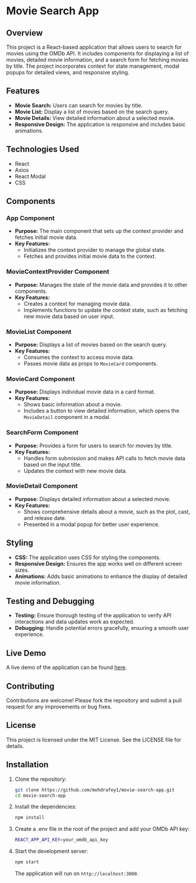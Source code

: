 # Movie Search App

## Overview

This project is a React-based application that allows users to search for movies using the OMDb API. It includes components for displaying a list of movies, detailed movie information, and a search form for fetching movies by title. The project incorporates context for state management, modal popups for detailed views, and responsive styling.

## Features

- **Movie Search:** Users can search for movies by title.
- **Movie List:** Display a list of movies based on the search query.
- **Movie Details:** View detailed information about a selected movie.
- **Responsive Design:** The application is responsive and includes basic animations.

## Technologies Used

- React
- Axios
- React Modal
- CSS



## Components

### App Component

- **Purpose:** The main component that sets up the context provider and fetches initial movie data.
- **Key Features:**
  - Initializes the context provider to manage the global state.
  - Fetches and provides initial movie data to the context.

### MovieContextProvider Component

- **Purpose:** Manages the state of the movie data and provides it to other components.
- **Key Features:**
  - Creates a context for managing movie data.
  - Implements functions to update the context state, such as fetching new movie data based on user input.

### MovieList Component

- **Purpose:** Displays a list of movies based on the search query.
- **Key Features:**
  - Consumes the context to access movie data.
  - Passes movie data as props to `MovieCard` components.

### MovieCard Component

- **Purpose:** Displays individual movie data in a card format.
- **Key Features:**
  - Shows basic information about a movie.
  - Includes a button to view detailed information, which opens the `MovieDetail` component in a modal.

### SearchForm Component

- **Purpose:** Provides a form for users to search for movies by title.
- **Key Features:**
  - Handles form submission and makes API calls to fetch movie data based on the input title.
  - Updates the context with new movie data.

### MovieDetail Component

- **Purpose:** Displays detailed information about a selected movie.
- **Key Features:**
  - Shows comprehensive details about a movie, such as the plot, cast, and release date.
  - Presented in a modal popup for better user experience.

## Styling

- **CSS:** The application uses CSS for styling the components.
- **Responsive Design:** Ensures the app works well on different screen sizes.
- **Animations:** Adds basic animations to enhance the display of detailed movie information.

## Testing and Debugging

- **Testing:** Ensure thorough testing of the application to verify API interactions and data updates work as expected.
- **Debugging:** Handle potential errors gracefully, ensuring a smooth user experience.

## Live Demo

A live demo of the application can be found [here](https://movie-search-app-ruddy-one.vercel.app/).

## Contributing

Contributions are welcome! Please fork the repository and submit a pull request for any improvements or bug fixes.

## License

This project is licensed under the MIT License. See the LICENSE file for details.



## Installation

1. Clone the repository:

    ```bash
    git clone https://github.com/mohdrafey1/movie-search-app.git
    cd movie-search-app
    ```

2. Install the dependencies:

    ```bash
    npm install
    ```

3. Create a .env file in the root of the project and add your OMDb API key:
  
    ```bash
    REACT_APP_API_KEY=your_omdb_api_key
    ```

4. Start the development server:

    ```bash
    npm start
    ```

    The application will run on `http://localhost:3000`.
